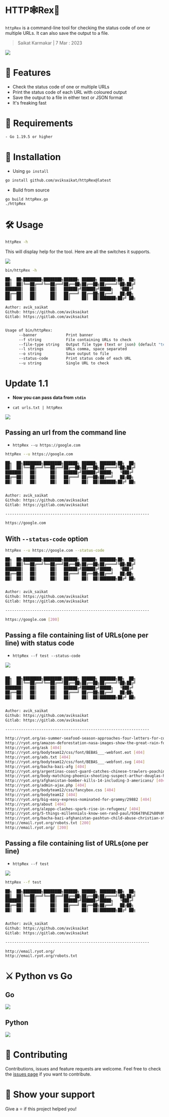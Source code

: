 # HTTP🕸️Rex🦖
`httpRex` is a command-line tool for checking the status code of one or multiple URLs. It can also save the output to a file.

> Saikat Karmakar | 7 Mar : 2023

![](media/banner.gif)


<!-- [![Go Report Card](https://goreportcard.com/badge/github.com/Aviksaikat/httpRex/)](https://goreportcard.com/report/github.com/Aviksaikat/httpRex/) -->



# 🚀 Features

- Check the status code of one or multiple URLs
- Print the status code of each URL with coloured output
- Save the output to a file in either text or JSON format
- It's freaking fast

# 💾 Requirements 
```bash
- Go 1.19.5 or higher
```

# 🤖 Installation 
- Using `go install`
```bash
go install github.com/aviksaikat/httpRex@latest
```

- Build from source
```bash
go build httpRex.go
./httpRex
```


# 🛠️ Usage
```bash
httpRex -h
```
This will display help for the tool. Here are all the switches it supports.

![](media/help.gif)

```bash
bin/httpRex -h

██╗  ██╗████████╗████████╗██████╗ ██████╗ ███████╗██╗  ██╗
██║  ██║╚══██╔══╝╚══██╔══╝██╔══██╗██╔══██╗██╔════╝╚██╗██╔╝
███████║   ██║      ██║   ██████╔╝██████╔╝█████╗   ╚███╔╝ 
██╔══██║   ██║      ██║   ██╔═══╝ ██╔══██╗██╔══╝   ██╔██╗ 
██║  ██║   ██║      ██║   ██║     ██║  ██║███████╗██╔╝ ██╗

Author: avik_saikat
Github: https://github.com/aviksaikat
Gitlab: https://gitlab.com/aviksaikat


Usage of bin/httpRex:
      --banner             Print banner
      --f string           File containing URLs to check
      --file-type string   Output file type (text or json) (default "text")
      --l strings          URLs comma, space separated
      --o string           Save output to file
      --status-code        Print status code of each URL
      --u string           Single URL to check
```

# Update 1.1
- **Now you can pass data from `stdin`**

- `cat urls.txt | httpRex`

![](media/stdin.gif)

## Passing an url from the command line
- `httpRex --u https://google.com`


```bash
httpRex --u https://google.com

██╗  ██╗████████╗████████╗██████╗ ██████╗ ███████╗██╗  ██╗
██║  ██║╚══██╔══╝╚══██╔══╝██╔══██╗██╔══██╗██╔════╝╚██╗██╔╝
███████║   ██║      ██║   ██████╔╝██████╔╝█████╗   ╚███╔╝ 
██╔══██║   ██║      ██║   ██╔═══╝ ██╔══██╗██╔══╝   ██╔██╗ 
██║  ██║   ██║      ██║   ██║     ██║  ██║███████╗██╔╝ ██╗


Author: avik_saikat
Github: https://github.com/aviksaikat
Gitlab: https://gitlab.com/aviksaikat

----------------------------------------------------------------

https://google.com
```

## With `--status-code` option

<!-- ![](media/Usage.gif) -->

```bash
httpRex --u https://google.com --status-code

██╗  ██╗████████╗████████╗██████╗ ██████╗ ███████╗██╗  ██╗
██║  ██║╚══██╔══╝╚══██╔══╝██╔══██╗██╔══██╗██╔════╝╚██╗██╔╝
███████║   ██║      ██║   ██████╔╝██████╔╝█████╗   ╚███╔╝ 
██╔══██║   ██║      ██║   ██╔═══╝ ██╔══██╗██╔══╝   ██╔██╗ 
██║  ██║   ██║      ██║   ██║     ██║  ██║███████╗██╔╝ ██╗


Author: avik_saikat
Github: https://github.com/aviksaikat
Gitlab: https://gitlab.com/aviksaikat

----------------------------------------------------------------

https://google.com [200]
```


## Passing a file containing list of URLs(one per line) with status code 

- `httpRex --f test --status-code`

![](media/file_use_st.gif)

```bash

██╗  ██╗████████╗████████╗██████╗ ██████╗ ███████╗██╗  ██╗
██║  ██║╚══██╔══╝╚══██╔══╝██╔══██╗██╔══██╗██╔════╝╚██╗██╔╝
███████║   ██║      ██║   ██████╔╝██████╔╝█████╗   ╚███╔╝ 
██╔══██║   ██║      ██║   ██╔═══╝ ██╔══██╗██╔══╝   ██╔██╗ 
██║  ██║   ██║      ██║   ██║     ██║  ██║███████╗██╔╝ ██╗


Author: avik_saikat
Github: https://github.com/aviksaikat
Gitlab: https://gitlab.com/aviksaikat

----------------------------------------------------------------

http://ryot.org/as-summer-seafood-season-approaches-four-letters-for-consumers-to-remember/211641 [404]
http://ryot.org/amazon-deforestation-nasa-images-show-the-great-rain-forest-disappearing/ [404]
http://ryot.org/ask [404]
http://ryot.org/bodyteam12/css/font/BEBAS___-webfont.eot [404]
http://ryot.org/ads.txt [404]
http://ryot.org/bodyteam12/css/font/BEBAS___-webfont.svg [404]
http://ryot.org/bacha-bazi-afg [404]
http://ryot.org/argentinas-coast-guard-catches-chinese-trawlers-poaching-squid/108797 [404]
http://ryot.org/body-matching-phoenix-shooting-suspect-arthur-douglas-harmon-found-in-bushes/65554%E2%80%99 [404]
http://ryot.org/afghanistan-bomber-kills-14-including-3-americans/ [404]
http://ryot.org/admin-ajax.php [404]
http://ryot.org/bodyteam12/css/fancybox.css [404]
http://ryot.org/bodyteam12 [404]
http://ryot.org/big-easy-express-nominated-for-grammy/29882 [404]
http://ryot.org/about [404]
http://ryot.org/aleppo-clashes-spark-rise-in-refugees/ [404]
http://ryot.org/5-things-millennials-know-sen-rand-paul/936478%E2%80%99 [404]
http://ryot.org/bacha-bazi-afghanistan-pashtun-child-abuse-christian-stephen/912777%E2%80%99 [404]
http://email.ryot.org/robots.txt [200]
http://email.ryot.org/ [200]
```

## Passing a file containing list of URLs(one per line) 
- `httpRex --f test`

![](media/file_use.gif)


```bash
httpRex --f test              

██╗  ██╗████████╗████████╗██████╗ ██████╗ ███████╗██╗  ██╗
██║  ██║╚══██╔══╝╚══██╔══╝██╔══██╗██╔══██╗██╔════╝╚██╗██╔╝
███████║   ██║      ██║   ██████╔╝██████╔╝█████╗   ╚███╔╝ 
██╔══██║   ██║      ██║   ██╔═══╝ ██╔══██╗██╔══╝   ██╔██╗ 
██║  ██║   ██║      ██║   ██║     ██║  ██║███████╗██╔╝ ██╗


Author: avik_saikat
Github: https://github.com/aviksaikat
Gitlab: https://gitlab.com/aviksaikat

----------------------------------------------------------------

http://email.ryot.org/
http://email.ryot.org/robots.txt
```


# ⚔️ Python vs Go

## Go
![](media/go_time.png)
## Python
![](media/python_time.png)


# 🤝 Contributing 
Contributions, issues and feature requests are welcome. Feel free to check the [issues page](https://github.com/Aviksaikat/httpRex/issues) if you want to contribute.


# 💖 Show your support 
Give a ⭐️ if this project helped you!